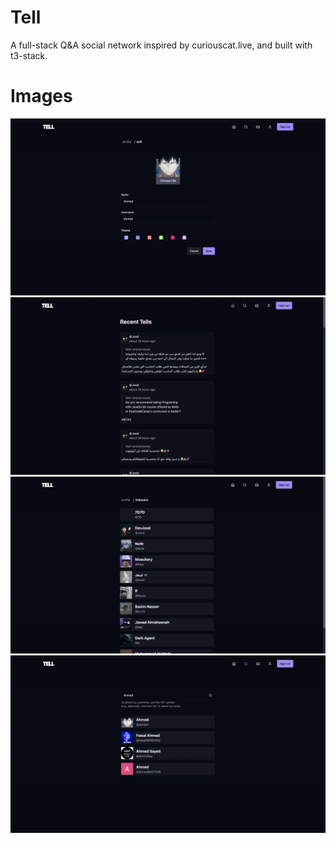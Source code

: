 # Tell

A full-stack Q&A social network inspired by curiouscat.live, and built with t3-stack.

# Images

![Edit page screenshot](/public/edit-page.png)
![Feed page screenshot](/public/feed-page.png)
![Followers page screenshot](/public/followers-page.png)
![Search page screenshot](/public/search-page.png)
